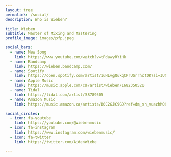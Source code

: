 ```yaml
---
layout: tree
permalink: /social/
description: Who is Wieben?

title: Wieben
subtitle: Master of Mixing and Mastering
profile_image: images/pfp.jpeg

social_bars:
  - name: New Song
    link: https://www.youtube.com/watch?v=tPdawyRYiHk
  - name: Bandcamp
    link: https://wieben.bandcamp.com/
  - name: Spotify
    link: https://open.spotify.com/artist/1uHLvgQukqCPrUSrrhctOK?si=IUCDvvvFTDeSY5kYh8ZZig
  - name: Apple Music
    link: https://music.apple.com/ca/artist/wieben/1682350520
  - name: Tidal
    link: https://tidal.com/artist/38789505
  - name: Amazon Music
    link: https://music.amazon.ca/artists/B0C2GJC9GD?ref=dm_sh_vuazhMQ8zMeRAYKL7U51jMqTx

social_circles:
  - icon: fa-youtube
    link: https://youtube.com/@wiebenmusic
  - icon: fa-instagram
    link: https://www.instagram.com/wiebenmusic/
  - icon: fa-twitter
    link: https://twitter.com/AidenWiebe

---
```

